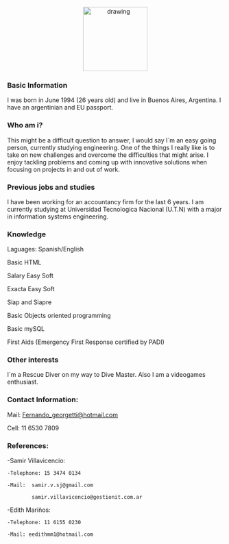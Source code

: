 <p align="center">
<img src="https://scontent.faep28-2.fna.fbcdn.net/v/t1.0-9/126625631_10221633735666634_3898650110456678590_o.jpg?_nc_cat=109&ccb=2&_nc_sid=730e14&_nc_ohc=ycAHsWLTTWAAX9KrEKH&_nc_oc=AQmP3RUS1j6FbdSHIpiK2jqT9ZrRVGhPCBTcB76G-4552g8o8FAQF2s-o8nCd-EgYjk&_nc_ht=scontent.faep28-2.fna&oh=59babbf31412798c7a7783935a56c923&oe=5FDDBC14" alt="drawing" width="150" class="center"/>
</p>

### Basic Information

I was born in June 1994 (26 years old) and live in Buenos Aires, Argentina. I have an argentinian and EU passport. 

### Who am i?

This might be a difficult question to answer, I would say I´m an easy going person, currently studying engineering.
One of the things I really like is to take on new challenges and overcome the difficulties that might arise. I enjoy tackling problems and coming up with innovative solutions when focusing on projects in and out of work.

### Previous jobs and studies

I have been working for an accountancy firm for the last 6 years. I am currently studying at Universidad Tecnologica Nacional (U.T.N) with a major in information systems engineering.

### Knowledge
  Laguages: Spanish/English

  Basic HTML
  
  Salary Easy Soft
  
  Exacta Easy Soft
  
  Siap and Siapre
  
  Basic Objects oriented programming
  
  Basic mySQL
  
  First Aids (Emergency First Response certified by PADI)
  
### Other interests
I´m a Rescue Diver on my way to Dive Master. Also I am a videogames enthusiast.

### Contact Information:

 Mail: Fernando_georgetti@hotmail.com
 
 Cell: 11 6530 7809

### References:
-Samir Villavicencio:

    -Telephone: 15 3474 0134
    
    -Mail:  samir.v.sj@gmail.com 
    
            samir.villavicencio@gestionit.com.ar
    
-Edith Mariños:

    -Telephone: 11 6155 0230
    
    -Mail: eedithmm1@hotmail.com

